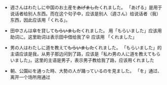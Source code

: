 + 週さんはわたしに中国のお土産を~~あげました~~くれました。
「あげる」是用于说话者给别人东西。而在这个句子中，应该是别人（週さん）给说话者（我）东西，因此应该用「くれる」。

+ 田中さんは傘を貸して~~もらいました~~くれました。
用「もらいました」应该用助词に。这里助词は表示田中借给我了伞 应该用 「くれました」

+ 男の人はわたしに道を教えて~~もらいました~~くれました。
「もらいました」的主语应该是我，从男子那边问到了路，应该是「私わ男の人に道を教えてもらいました」。这里的主语是男子，表示男子教给我了路，应该用くれました

+ 朝、公園~~に~~を通った時、大勢の人が踊っているのを見ました。
「を」通过、离开一个场所用通过